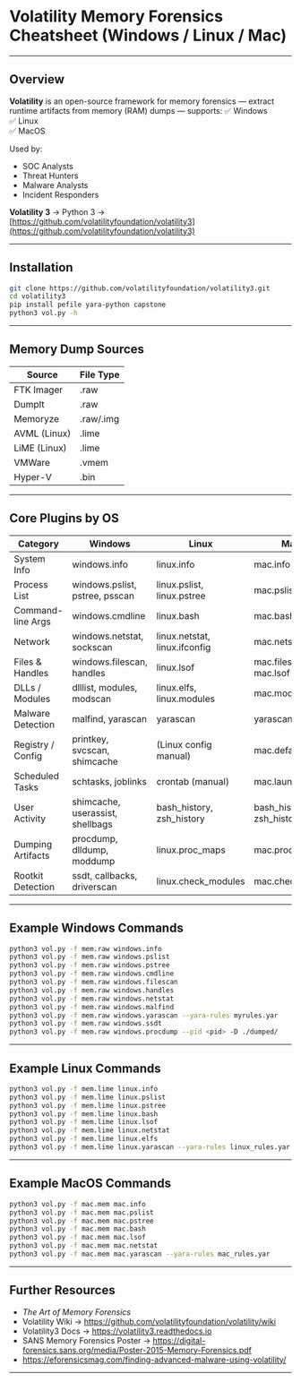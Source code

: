 
# Volatility Memory Forensics Cheatsheet (Windows / Linux / Mac)

---

## Overview

**Volatility** is an open-source framework for memory forensics — extract runtime artifacts from memory (RAM) dumps — supports:
✅ Windows  
✅ Linux  
✅ MacOS

Used by:
- SOC Analysts
- Threat Hunters
- Malware Analysts
- Incident Responders

**Volatility 3** → Python 3 → [https://github.com/volatilityfoundation/volatility3](https://github.com/volatilityfoundation/volatility3)

---

## Installation

```bash
git clone https://github.com/volatilityfoundation/volatility3.git
cd volatility3
pip install pefile yara-python capstone
python3 vol.py -h
```

---

## Memory Dump Sources

| Source        | File Type |
|---------------|-----------|
| FTK Imager    | .raw      |
| DumpIt        | .raw      |
| Memoryze      | .raw/.img |
| AVML (Linux)  | .lime     |
| LiME (Linux)  | .lime     |
| VMWare        | .vmem     |
| Hyper-V       | .bin      |

---

## Core Plugins by OS

| Category               | Windows                           | Linux                          | MacOS                        |
|------------------------|-----------------------------------|-------------------------------|-----------------------------|
| System Info            | windows.info                      | linux.info                    | mac.info                    |
| Process List           | windows.pslist, pstree, psscan    | linux.pslist, linux.pstree     | mac.pslist                   |
| Command-line Args      | windows.cmdline                    | linux.bash                     | mac.bash                     |
| Network                | windows.netstat, sockscan          | linux.netstat, linux.ifconfig   | mac.netstat                  |
| Files & Handles        | windows.filescan, handles          | linux.lsof                     | mac.filescan, mac.lsof       |
| DLLs / Modules         | dlllist, modules, modscan          | linux.elfs, linux.modules      | mac.modules                  |
| Malware Detection      | malfind, yarascan                  | yarascan                       | yarascan                     |
| Registry / Config      | printkey, svcscan, shimcache       | (Linux config manual)          | mac.defaults_read            |
| Scheduled Tasks        | schtasks, joblinks                 | crontab (manual)               | mac.launchd                  |
| User Activity          | shimcache, userassist, shellbags   | bash_history, zsh_history      | bash_history, zsh_history    |
| Dumping Artifacts      | procdump, dlldump, moddump         | linux.proc_maps                | mac.proc_maps                |
| Rootkit Detection      | ssdt, callbacks, driverscan        | linux.check_modules            | mac.check_modules            |

---

## Example Windows Commands

```bash
python3 vol.py -f mem.raw windows.info
python3 vol.py -f mem.raw windows.pslist
python3 vol.py -f mem.raw windows.pstree
python3 vol.py -f mem.raw windows.cmdline
python3 vol.py -f mem.raw windows.filescan
python3 vol.py -f mem.raw windows.handles
python3 vol.py -f mem.raw windows.netstat
python3 vol.py -f mem.raw windows.malfind
python3 vol.py -f mem.raw windows.yarascan --yara-rules myrules.yar
python3 vol.py -f mem.raw windows.ssdt
python3 vol.py -f mem.raw windows.procdump --pid <pid> -D ./dumped/
```

---

## Example Linux Commands

```bash
python3 vol.py -f mem.lime linux.info
python3 vol.py -f mem.lime linux.pslist
python3 vol.py -f mem.lime linux.pstree
python3 vol.py -f mem.lime linux.bash
python3 vol.py -f mem.lime linux.lsof
python3 vol.py -f mem.lime linux.netstat
python3 vol.py -f mem.lime linux.elfs
python3 vol.py -f mem.lime linux.yarascan --yara-rules linux_rules.yar
```

---

## Example MacOS Commands

```bash
python3 vol.py -f mac.mem mac.info
python3 vol.py -f mac.mem mac.pslist
python3 vol.py -f mac.mem mac.pstree
python3 vol.py -f mac.mem mac.bash
python3 vol.py -f mac.mem mac.lsof
python3 vol.py -f mac.mem mac.netstat
python3 vol.py -f mac.mem mac.yarascan --yara-rules mac_rules.yar
```

---

## Further Resources

- *The Art of Memory Forensics*  
- Volatility Wiki → https://github.com/volatilityfoundation/volatility/wiki  
- Volatility3 Docs → https://volatility3.readthedocs.io  
- SANS Memory Forensics Poster → https://digital-forensics.sans.org/media/Poster-2015-Memory-Forensics.pdf  
- https://eforensicsmag.com/finding-advanced-malware-using-volatility/

---
